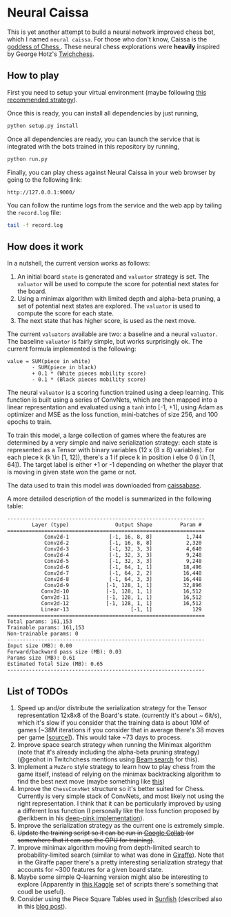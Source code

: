 # Neural Caissa

This is yet another attempt to build a neural network improved chess bot, which I named `neural caissa`. For those who don't know, Caissa is the [goddess of Chess ](https://en.wikipedia.org/wiki/Ca%C3%AFssa). These neural chess explorations were **heavily** inspired by George Hotz's [Twichchess](https://github.com/geohot/twitchchess).

How to play
-----

First you need to setup your virtual environment (maybe following [this recommended strategy](https://glhuilli.github.io/virtual-environments.html)).

Once this is ready, you can install all dependencies by just running, 

```bash
python setup.py install
```

Once all dependencies are ready, you can launch the service that is integrated with the bots trained in this repository by running, 

```bash
python run.py
```

Finally, you can play chess against Neural Caissa in your web browser by going to the following link: 

```
http://127.0.0.1:9000/
```

You can follow the runtime logs from the service and the web app by tailing the `record.log` file:

```bash
tail -f record.log 
```

How does it work
-----

In a nutshell, the current version works as follows:

1. An initial board `state` is generated and `valuator` strategy is set. The `valuator` will be used to compute the score for potential next states for the board.
2. Using a minimax algorithm with limited depth and alpha-beta pruning, a set of potential next states are explored. The `valuator` is used to compute the score for each state.  
3. The next state that has higher score, is used as the next move. 

The current `valuators` available are two: a baseline and a neural `valuator`. The baseline `valuator` is fairly simple, but works surprisingly ok. The current formula implemented is the following: 

```
value = SUM(piece in white)
        - SUM(piece in black)
        + 0.1 * (White pieces mobility score)
        - 0.1 * (Black pieces mobility score)
```

The neural `valuator` is a scoring function trained using a deep learning. This function is built using a series of ConvNets, which are then mapped into a linear representation and evaluated using a `tanh` into [-1, +1], using Adam as optimizer and MSE as the loss function, mini-batches of size 256, and 100 epochs to train.  

To train this model, a large collection of games where the features are determined by a very simple and naive serialization strategy: each state is represented as a Tensor with binary variables (12 x (8 x 8) variables). For each piece k (k \in [1, 12]), there's a 1 if piece k in position i else 0 (i \in [1, 64]). The target label is either +1 or -1 depending on whether the player that is moving in given state won the game or not. 

The data used to train this model was downloaded from [caissabase](http://caissabase.co.uk/). 

A more detailed description of the model is summarized in the following table:

```
----------------------------------------------------------------
        Layer (type)               Output Shape         Param #
================================================================
            Conv2d-1             [-1, 16, 8, 8]           1,744
            Conv2d-2             [-1, 16, 8, 8]           2,320
            Conv2d-3             [-1, 32, 3, 3]           4,640
            Conv2d-4             [-1, 32, 3, 3]           9,248
            Conv2d-5             [-1, 32, 3, 3]           9,248
            Conv2d-6             [-1, 64, 1, 1]          18,496
            Conv2d-7             [-1, 64, 2, 2]          16,448
            Conv2d-8             [-1, 64, 3, 3]          16,448
            Conv2d-9            [-1, 128, 1, 1]          32,896
           Conv2d-10            [-1, 128, 1, 1]          16,512
           Conv2d-11            [-1, 128, 1, 1]          16,512
           Conv2d-12            [-1, 128, 1, 1]          16,512
           Linear-13                    [-1, 1]             129
================================================================
Total params: 161,153
Trainable params: 161,153
Non-trainable params: 0
----------------------------------------------------------------
Input size (MB): 0.00
Forward/backward pass size (MB): 0.03
Params size (MB): 0.61
Estimated Total Size (MB): 0.65
----------------------------------------------------------------
```


List of TODOs 
----
1. Speed up and/or distribute the serialization strategy for the Tensor representation 12x8x8 of the Board's state. (currently it's about ~ 6it/s), which it's slow if you consider that the training data is about 10M of games (~38M iterations if you consider that in average there's 38 moves per game [[source](https://chess.stackexchange.com/questions/2506/what-is-the-average-length-of-a-game-of-chess#:~:text=The%20average%20number%20of%20moves%20per%20game%20is%20around%2038.)]). This would take ~73 days to process.   
2. Improve space search strategy when running the Minimax algorithm (note that it's already including the alpha-beta pruning strategy) (@geohot in Twitchchess mentions using [Beam search](https://medium.com/@dhartidhami/beam-search-in-seq2seq-model-7606d55b21a5) for this).
3. Implement a `MuZero` style strategy to learn how to play chess from the game itself, instead of relying on the minimax backtracking algorithm to find the best next move (maybe something like [this](https://medium.com/applied-data-science/how-to-build-your-own-muzero-in-python-f77d5718061a))   
4. Improve the `ChessConvNet` structure so it's better suited for Chess. Currently is very simple stack of ConvNets, and most likely not using the right representation. I think that it can be particularly improved by using a different loss function (I personally like the loss function proposed by @erikbern in his [deep-pink implementation](https://github.com/erikbern/deep-pink)).  
5. Improve the serialization strategy as the current one is extremely simple.
6. ~~Update the training script so it can be run in [Google Collab](https://pytorch.org/tutorials/beginner/colab.html) (or somewhere that it can use the GPU for training)~~. 
7. Improve minimax algorithm moving from depth-limited search to probability-limited search (similar to what was done in [Giraffe](https://arxiv.org/pdf/1509.01549.pdf)). Note that in the Giraffe paper there's a pretty interesting serialization strategy that accounts for ~300 features for a given board state. 
8. Maybe some simple Q-learning version might also be interesting to explore (Apparently in [this Kaggle](https://www.kaggle.com/arjanso/reinforcement-learning-chess-3-q-networks#Reinforcement-Learning-Chess) set of scripts there's something that coudl be useful). 
9. Consider using the Piece Square Tables used in [Sunfish](https://github.com/thomasahle/sunfish) (described also in this [blog post](https://dev.to/zeyu2001/build-a-simple-chess-ai-in-javascript-18eg)).
